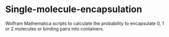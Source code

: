 # Single-molecule-encapsulation

Wolfram Mathematica scripts to calculate the probability to encapsulate 0, 1 or 2 molecules or binding pairs into containers.
